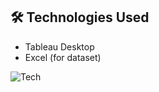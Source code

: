 ## 🛠️ Technologies Used
- Tableau Desktop
- Excel (for dataset)

![Tech](https://img.shields.io/badge/Tool-Tableau-blue?style=flat-square)

